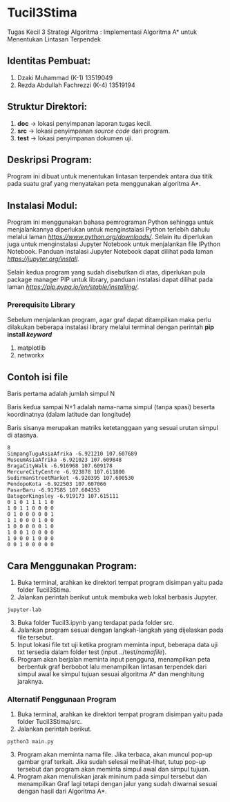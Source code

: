 # Tucil3Stima
Tugas Kecil 3 Strategi Algoritma : Implementasi Algoritma A* untuk Menentukan Lintasan Terpendek

## Identitas Pembuat:
1. Dzaki Muhammad (K-1) 13519049
2. Rezda Abdullah Fachrezzi (K-4) 13519194

## Struktur Direktori:
1. **doc** -> lokasi penyimpanan laporan tugas kecil.
2. **src** -> lokasi penyimpanan *source code* dari program.
3. **test** -> lokasi penyimpanan dokumen uji.

## Deskripsi Program:
Program ini dibuat untuk menentukan lintasan terpendek antara dua titik pada suatu graf yang menyatakan peta menggunakan algoritma A*.

## Instalasi Modul:
Program ini menggunakan bahasa pemrograman Python sehingga untuk menjalankannya diperlukan untuk menginstalasi Python terlebih dahulu melalui laman *https://www.python.org/downloads/*. Selain itu diperlukan juga untuk menginstalasi Jupyter Notebook untuk menjalankan file IPython Notebook. Panduan instalasi Jupyter Notebook dapat dilihat pada laman *https://jupyter.org/install*.

Selain kedua program yang sudah disebutkan di atas, diperlukan pula package manager PIP untuk library, panduan instalasi dapat dilihat pada laman *https://pip.pypa.io/en/stable/installing/*.

### Prerequisite Library
Sebelum menjalankan program, agar graf dapat ditampilkan maka perlu dilakukan beberapa instalasi library
melalui terminal dengan perintah **pip install *keyword***
1. matplotlib
2. networkx

## Contoh isi file
Baris pertama adalah jumlah simpul N

Baris kedua sampai N+1 adalah nama-nama simpul (tanpa spasi) beserta koordinatnya (dalam latitude dan longitude)

Baris sisanya merupakan matriks ketetanggaan yang sesuai urutan simpul di atasnya.
```
8
SimpangTuguAsiaAfrika -6.921210 107.607689
MuseumAsiaAfrika -6.921023 107.609848
BragaCityWalk -6.916968 107.609178
MercureCityCentre -6.923878 107.611800
SudirmanStreetMarket -6.920395 107.600530
PendopoKota -6.922503 107.607066
PasarBaru -6.917585 107.604353
BatagorKingsley -6.919173 107.615111
0 1 0 1 1 1 1 0
1 0 1 1 0 0 0 0
0 1 0 0 0 0 0 1
1 1 0 0 0 1 0 0
1 0 0 0 0 0 1 0
1 0 0 1 0 0 0 0
1 0 0 0 1 0 0 0
0 0 1 0 0 0 0 0
```

## Cara Menggunakan Program:
1. Buka terminal, arahkan ke direktori tempat program disimpan yaitu pada folder Tucil3Stima.
2. Jalankan perintah berikut untuk membuka web lokal berbasis Jupyter.
```
jupyter-lab
```
3. Buka folder Tucil3.ipynb yang terdapat pada folder src.
4. Jalankan program sesuai dengan langkah-langkah yang dijelaskan pada file tersebut.
5. Input lokasi file txt uji ketika program meminta input, beberapa data uji txt tersedia dalam folder test (input ../test/*namafile*).
6. Program akan berjalan meminta input pengguna, menampilkan peta berbentuk graf berbobot lalu menampilkan lintasan terpendek dari simpul awal ke simpul tujuan sesuai algoritma A* dan menghitung jaraknya.

### Alternatif Penggunaan Program
1. Buka terminal, arahkan ke direktori tempat program disimpan yaitu pada folder Tucil3Stima/src.
2. Jalankan perintah berikut.
```
python3 main.py
```
3. Program akan meminta nama file. Jika terbaca, akan muncul pop-up gambar graf terkait. Jika sudah selesai melihat-lihat, tutup pop-up tersebut dan program akan meminta simpul awal dan simpul tujuan.
4. Program akan menuliskan jarak mininum pada simpul tersebut dan menampilkan Graf lagi tetapi dengan jalur yang sudah diwarnai sesuai dengan hasil dari Algoritma A*.
